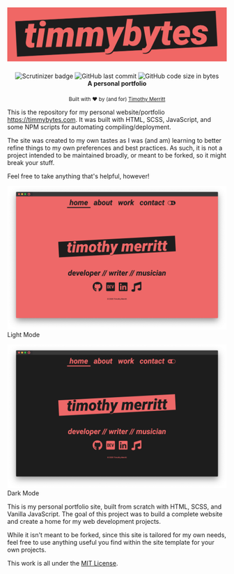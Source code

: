 <h1 align="center">
  <img src="./img/timmybytes_banner.png" alt="Timmybytes logo banenr" />
</h1>

<div align="center">

  <img src="https://scrutinizer-ci.com/g/timmybytes/timmybytes-website/badges/quality-score.png?b=main" alt="Scrutinizer badge" />
  <img alt="GitHub last commit" src="https://img.shields.io/github/last-commit/timmybytes/timmybytes-website">
  <img alt="GitHub code size in bytes" src="https://img.shields.io/github/languages/code-size/timmybytes/timmybytes-website">
</div>

<div align="center">
  <strong>A personal portfolio</strong>
</div>

<p align="center">
  <sub>Built with ❤︎ by (and for)
  <a href="https://timmybytes.com">Timothy Merritt</a>
</div>

This is the repository for my personal website/portfolio <https://timmybytes.com>. It was built with HTML, SCSS, JavaScript, and some NPM scripts for automating compiling/deployment.

The site was created to my own tastes as I was (and am) learning to better refine things to my own preferences and best practices. As such, it is not a project intended to be maintained broadly, or meant to be forked, so it might break your stuff.

Feel free to take anything that's helpful, however!

![timmybytes website screenshot](./img/timmybytes-screenshot.png)
Light Mode

![timmybytes website dark mode screenshot](./img/timmybytes-screenshot-dark.png)
Dark Mode

This is my personal portfolio site, built from scratch with HTML, SCSS, and Vanilla JavaScript. The goal of this project was to build a complete website and create a home for my web development projects.

While it isn't meant to be forked, since this site is tailored for my own needs, feel free to use anything useful you find within the site template for your own projects.

This work is all under the [MIT License](./LICENSE).
